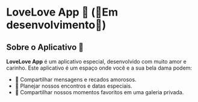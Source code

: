 # LoveLove App 💖 (🚧Em desenvolvimento🚧)

## Sobre o Aplicativo 📱

**LoveLove App** é um aplicativo especial, desenvolvido com muito amor e carinho. Este aplicativo é um espaço onde você e a sua bela dama podem:

- 💌 Compartilhar mensagens e recados amorosos.
- 📅 Planejar nossos encontros e datas especiais.
- 📸 Compartilhar nossos momentos favoritos em uma galeria privada.
